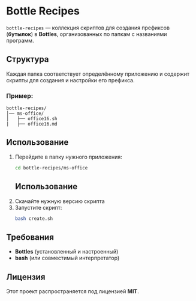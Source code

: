 # Bottle Recipes  

`bottle-recipes` — коллекция скриптов для создания префиксов (**бутылок**) в **Bottles**, организованных по папкам с названиями программ.  

## Структура  
Каждая папка соответствует определённому приложению и содержит скрипты для создания и настройки его префикса.  

### Пример:  
```  
bottle-recipes/  
│── ms-office/  
│   ├── office16.sh
|   ├── office16.md

```  

## Использование  
1. Перейдите в папку нужного приложения:  
   ```sh  
   cd bottle-recipes/ms-office  
   ```
   ## Использование  
2. Cкачайте нужную версию скрипта
3. Запустите скрипт:  
   ```sh  
   bash create.sh  
   ```  

## Требования  
- **Bottles** (установленный и настроенный)  
- **bash** (или совместимый интерпретатор)  

## Лицензия  
Этот проект распространяется под лицензией **MIT**.

